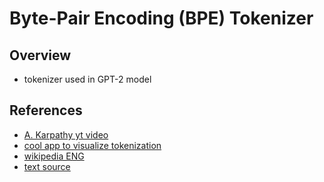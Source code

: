 # Byte-Pair Encoding (BPE) Tokenizer

## Overview
* tokenizer used in GPT-2 model

## References
* [A. Karpathy yt video](https://www.youtube.com/watch?v=zduSFxRajkE)
* [cool app to visualize tokenization](https://tiktokenizer.vercel.app/)
* [wikipedia ENG](https://en.wikipedia.org/wiki/Byte-pair_encoding)
* [text source](https://www.reedbeta.com/blog/programmers-intro-to-unicode/)
